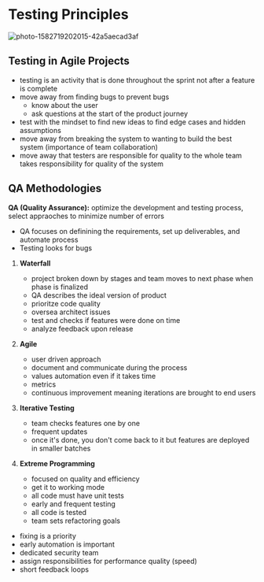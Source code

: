 # Testing Principles
![photo-1582719202015-42a5aecad3af](https://user-images.githubusercontent.com/59414750/109866723-de957080-7c22-11eb-803c-00b4e5b2ea13.jpeg)

## Testing in Agile Projects
- testing is an activity that is done throughout the sprint not after a feature is complete
- move away from finding bugs to prevent bugs
    * know about the user
    * ask questions at the start of the product journey
- test with the mindset to find new ideas to find edge cases and hidden assumptions
- move away from breaking the system to wanting to build the best system (importance of team collaboration)
- move away that testers are responsible for quality to the whole team takes responsibility for quality of the system

## QA Methodologies
**QA (Quality Assurance):** optimize the development and testing process, select appraoches to minimize number of errors
- QA focuses on definining the requirements, set up deliverables, and automate process
- Testing looks for bugs

1. **Waterfall**
   * project broken down by stages and team moves to next phase when phase is finalized
   * QA describes the ideal version of product
   * prioritze code quality
   * oversea architect issues
   * test and checks if features were done on time
   * analyze feedback upon release
   
2. **Agile**
   * user driven approach
   * document and communicate during the process
   * values automation even if it takes time
   * metrics
   * continuous improvement meaning iterations are brought to end users

3. **Iterative Testing**
   * team checks features one by one
   * frequent updates
   * once it's done, you don't come back to it but features are deployed in smaller batches

4. **Extreme Programming**
   * focused on quality and efficiency
   * get it to working mode
   * all code must have unit tests
   * early and frequent testing
   * all code is tested
   * team sets refactoring goals

- fixing is a priority
- early automation is important
- dedicated security team
- assign responsibilities for performance quality (speed)
- short feedback loops
